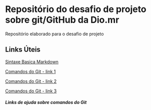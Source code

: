 # Repositório do desafio de projeto sobre git/GitHub da Dio.mr
Repositório elaborado para o desafio de projeto

## Links Úteis 
[Sintaxe Basica Markdown](https://www.markdownguide.org/basic-syntax/)

[Comandos do Git - link 1](https://github.com/git-guides)

[Comandos do Git - link 2](https://rogerdudler.github.io/git-guide/index.pt_BR.html)

[Comandos do Git - link 3](https://www.atlassian.com/br/git/tutorials/git-bash)
##### Links de ajuda sobre comandos do Git
